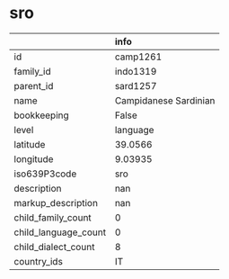 # sro
|                      | info                  |
|:---------------------|:----------------------|
| id                   | camp1261              |
| family_id            | indo1319              |
| parent_id            | sard1257              |
| name                 | Campidanese Sardinian |
| bookkeeping          | False                 |
| level                | language              |
| latitude             | 39.0566               |
| longitude            | 9.03935               |
| iso639P3code         | sro                   |
| description          | nan                   |
| markup_description   | nan                   |
| child_family_count   | 0                     |
| child_language_count | 0                     |
| child_dialect_count  | 8                     |
| country_ids          | IT                    |